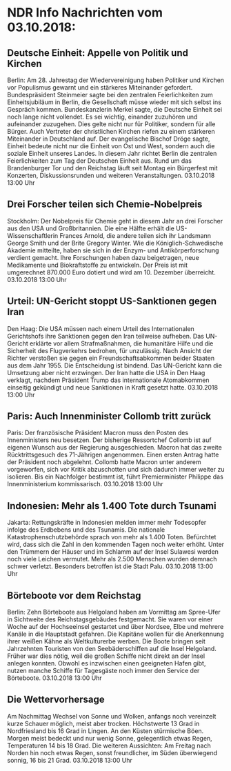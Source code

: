 # NDR Info Nachrichten vom 03.10.2018:


## Deutsche Einheit: Appelle von Politik und Kirchen
Berlin: Am 28. Jahrestag der Wiedervereinigung haben Politiker und Kirchen vor Populismus gewarnt und ein stärkeres Miteinander gefordert. Bundespräsident Steinmeier sagte bei den zentralen Feierlichkeiten zum Einheitsjubiläum in Berlin, die Gesellschaft müsse wieder mit sich selbst ins Gespräch kommen. Bundeskanzlerin Merkel sagte, die Deutsche Einheit sei noch lange nicht vollendet. Es sei wichtig, einander zuzuhören und aufeinander zuzugehen. Dies gelte nicht nur für Politiker, sondern für alle Bürger. Auch Vertreter der christlichen Kirchen riefen zu einem stärkeren Miteinander in Deutschland auf. Der evangelische Bischof Dröge sagte, Einheit bedeute nicht nur die Einheit von Ost und West, sondern auch die soziale Einheit unseres Landes. In diesem Jahr richtet Berlin die zentralen Feierlichkeiten zum Tag der Deutschen Einheit aus. Rund um das Brandenburger Tor und den Reichstag läuft seit  Montag ein Bürgerfest mit Konzerten, Diskussionsrunden und weiteren Veranstaltungen. 03.10.2018 13:00 Uhr 

## Drei Forscher teilen sich Chemie-Nobelpreis
Stockholm:	Der Nobelpreis für Chemie geht in diesem Jahr an drei Forscher aus den USA und Großbritannien. Die eine Hälfte erhält die US-Wissenschaftlerin Frances Arnold, die andere teilen sich ihr Landsmann George Smith und der Brite Gregory Winter. Wie die Königlich-Schwedische Akademie mitteilte, haben sie sich in der Enzym- und Antikörperforschung verdient gemacht. Ihre Forschungen haben dazu beigetragen, neue Medikamente und Biokraftstoffe zu entwickeln. Der Preis ist mit umgerechnet 870.000 Euro dotiert und wird am 10. Dezember überreicht. 03.10.2018 13:00 Uhr 

## Urteil: UN-Gericht stoppt US-Sanktionen gegen Iran
Den Haag: Die USA müssen nach einem Urteil des Internationalen Gerichtshofs ihre Sanktionen gegen den Iran teilweise aufheben. Das UN-Gericht erklärte vor allem Strafmaßnahmen, die humanitäre Hilfe und die Sicherheit des Flugverkehrs bedrohen, für unzulässig. Nach Ansicht der Richter verstoßen sie gegen ein Freundschaftsabkommen beider Staaten aus dem Jahr 1955. Die Entscheidung ist bindend. Das UN-Gericht kann die Umsetzung aber nicht erzwingen. Der Iran hatte die USA in Den Haag verklagt, nachdem Präsident Trump das internationale Atomabkommen einseitig gekündigt und neue Sanktionen in Kraft gesetzt hatte. 03.10.2018 13:00 Uhr 

## Paris: Auch Innenminister Collomb tritt zurück
Paris: Der französische Präsident Macron muss den Posten des Innenministers neu besetzen. Der bisherige Ressortchef Collomb ist auf eigenen Wunsch aus der Regierung ausgeschieden. Macron hat das zweite Rücktrittsgesuch des 71-Jährigen  angenommen. Einen ersten Antrag hatte der Präsident noch abgelehnt. Collomb hatte Macron unter anderem vorgeworfen, sich vor Kritik abzuschotten und sich dadurch immer weiter zu isolieren. Bis ein Nachfolger bestimmt ist, führt Premierminister Philippe das Innenministerium kommissarisch. 03.10.2018 13:00 Uhr 

## Indonesien: Mehr als 1.400 Tote durch Tsunami
Jakarta:				Rettungskräfte in Indonesien melden immer mehr Todesopfer infolge des Erdbebens und des Tsunamis. Die nationale Katastrophenschutzbehörde sprach von mehr als 1.400 Toten. Befürchtet wird, dass sich die Zahl in den kommenden Tagen noch weiter erhöht. Unter den Trümmern der Häuser und im Schlamm auf der Insel Sulawesi werden noch viele Leichen vermutet. Mehr als 2.500 Menschen wurden demnach schwer verletzt. Besonders betroffen ist die Stadt Palu. 03.10.2018 13:00 Uhr 

## Börteboote vor dem Reichstag
Berlin:	Zehn Börteboote aus Helgoland haben am Vormittag am Spree-Ufer in Sichtweite des Reichstagsgebäudes festgemacht. Sie waren vor einer Woche auf der Hochseeinsel gestartet und über Nordsee, Elbe und mehrere Kanäle in die Hauptstadt gefahren. Die Kapitäne wollen für die Anerkennung ihrer weißen Kähne als Weltkulturerbe werben. Die Boote bringen seit Jahrzehnten Touristen von den Seebäderschiffen auf die Insel Helgoland. Früher war dies nötig, weil die großen Schiffe nicht direkt an der Insel anlegen konnten. Obwohl es inzwischen einen geeigneten Hafen gibt, nutzen manche Schiffe für Tagesgäste noch immer den Service der Börteboote. 03.10.2018 13:00 Uhr 

## Die Wettervorhersage
Am Nachmittag Wechsel von Sonne und Wolken, anfangs noch vereinzelt kurze Schauer möglich, meist aber trocken. Höchstwerte 13 Grad in Nordfriesland bis 16 Grad in Lingen. An den Küsten stürmische Böen. Morgen meist bedeckt und nur wenig Sonne, gelegentlich etwas Regen, Temperaturen  14 bis 18 Grad. Die weiteren Aussichten: Am Freitag nach Norden hin noch etwas Regen, sonst freundlicher, im Süden überwiegend sonnig, 16 bis 21 Grad. 03.10.2018 13:00 Uhr 
